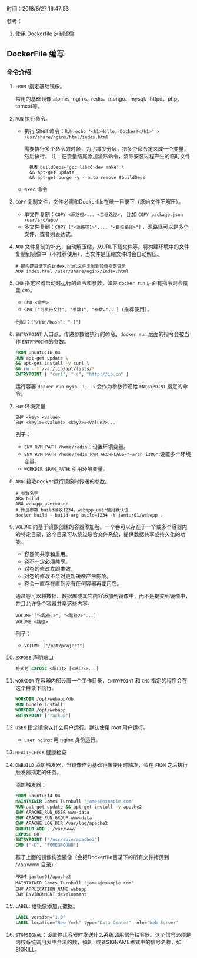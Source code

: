 时间：2018/8/27 16:47:53 

参考： 

1. [使用 Dockerfile 定制镜像](https://yeasy.gitbooks.io/docker_practice/image/build.html)

## DockerFile 编写

### 命令介绍

1. `FROM` :指定基础镜像。 

    常用的基础镜像 alpine、nginx、redis、mongo、mysql、httpd、php、tomcat等。

2. `RUN` 执行命令。

	* 执行 Shell 命令：`RUN echo '<h1>Hello, Docker!</h1>' > /usr/share/nginx/html/index.html`
	
		需要执行多个命令的时候，为了减少分层，把多个命令定义成一个变量，然后执行。
		注：在变量结尾添加清除命令，清除安装过程产生的临时文件

			RUN buildDeps='gcc libc6-dev make' \
			&& apt-get update 
			&& apt-get purge -y --auto-remove $buildDeps
    *  exec 命令

3. `COPY` 复制文件，文件必需和Dockerfile在统一目录下（原始文件不解压）。

    * 单文件复制：`COPY <源路径>... <目标路径>`， 比如 `COPY package.json /usr/src/app/`
    * 多文件复制：`COPY ["<源路径1>",... "<目标路径>"]` ，源路径可以是多个文件，或者则表达式。

4. `ADD` 文件复制的补充，自动解压缩，从URL下载文件等。将构建环境中的文件复制到镜像中（不推荐使用），当文件是压缩文件时会自动解压。

    ```shell
    # 把构建目录下的index.html文件复制到镜像指定目录
    ADD index.html /user/share/nginx/index.html
    ```

5. `CMD` 指定容器启动时运行的命令和参数，如果 `docker run` 后面有指令则会覆盖 `CMD`。
	* `CMD <命令>`
	* `CMD ["可执行文件", "参数1", "参数2"...]`（推荐使用）。
	
	例如：`["/bin/bash", "-l"]` 

6. `ENTRYPOINT` 入口点，传递参数给执行的命令。`docker run` 后面的指令会被当作 `ENTRYPOINT`的参数。
	
    ```dockerfile
    FROM ubuntu:16.04
    RUN apt-get update \
    && apt-get install -y curl \
    && rm -rf /var/lib/apt/lists/*
    ENTRYPOINT [ "curl", "-s", "http://ip.cn" ]
    ```
	
    运行容器 `docker run myip -i`，`-i` 会作为参数传递给 `ENTRYPOINT` 指定的命令。
    
7. `ENV` 环境变量

    ```
    ENV <key> <value>
    ENV <key1>=<value1> <key2>=<value2>...
    ```

    例子：

    * `ENV RVM_PATH /home/redis`：设置环境变量。
    * `ENV RVM_PATH /home/redis RVM_ARCHFLAGS="-arch i386"`:设置多个环境变量。
    * `WORKDIR $RVM_PATH`: 引用环境变量。

17. `ARG`: 接收docker运行镜像时传递的参数。

    ```shell
    # 参数名字
    ARG build
    ARG webapp_user=user
    # 传递参数 build接收1234，webapp_user使用默认值 
    docker build --build-arg build=1234 -t jamtur01/webapp .
    ```

9. `VOLUME` 向基于镜像创建的容器添加卷。一个卷可以存在于一个或多个容器内的特定目录，这个目录可以绕过联合文件系统，提供数据共享或持久化的功能。

    * 容器间共享和重用。
    * 卷不一定必须共享。
    * 对卷的修改立即生效。
    * 对卷的修改不会对更新镜像产生影响。
    * 卷会一直存在直到没有任何容器再使用它。

    通过卷可以将数据、数据库或其它内容添加到镜像中，而不是提交到镜像中，并且允许多个容器共享这些内容。

    ```dockerdfile
    VOLUME ["<路径1>", "<路径2>"...]
    VOLUME <路径>
    ```
    
    例子：

    * `VOLUME ["/opt/project"]`

10. `EXPOSE` 声明端口

    ```dockerfile
    格式为 EXPOSE <端口1> [<端口2>...]
    ```

11. `WORKDIR` 在容器内部设置一个工作目录，`ENTRYPOINT` 和 `CMD` 指定的程序会在这个目录下执行。

    ```dockerfile
    WORKDIR /opt/webapp/db
    RUN bundle install
    WORKDIR /opt/webapp
    ENTRYPOINT ["rackup"]
    ```

12. `USER` 指定镜像以什么用户运行。默认使用 root 用户运行。

    * `user nginx`: 用 nginx 身份运行。

13. `HEALTHCHECK` 健康检查

14. `ONBUILD` 添加触发器，当镜像作为基础镜像使用时触发，会在 `FROM` 之后执行触发器指定的任务。

    添加触发器：

    ```dockerfile
    FROM ubuntu:14.04　
    MAINTAINER James Turnbull "james@example.com"　
    RUN apt-get update && apt-get install -y apache2　
    ENV APACHE_RUN_USER www-data　
    ENV APACHE_RUN_GROUP www-data　
    ENV APACHE_LOG_DIR /var/log/apache2　
    ONBUILD ADD . /var/www/　
    EXPOSE 80　
    ENTRYPOINT ["/usr/sbin/apache2"]　
    CMD ["-D", "FOREGROUND"]
    ```

	基于上面的镜像构造镜像（会把Dockerfile目录下的所有文件拷贝到 /var/www 目录）：

    ```shell
    FROM jamtur01/apache2　
    MAINTAINER James Turnbull "james@example.com"　
    ENV APPLICATION_NAME webapp　
    ENV ENVIRONMENT development
    ```

15. `LABEL`: 给镜像添加元数据。

    ```dockerfile
    LABEL version="1.0"
    LABEL location="New York" type="Data Center" role="Web Server"
    ```

16. `STOPSIGNAL`：设置停止容器时发送什么系统调用信号给容器。这个信号必须是内核系统调用表中合法的数，如9，或者SIGNAME格式中的信号名称，如SIGKILL。